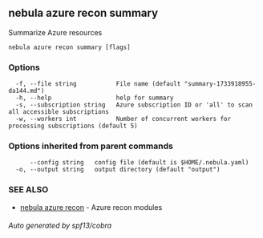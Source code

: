 ## nebula azure recon summary

Summarize Azure resources

```
nebula azure recon summary [flags]
```

### Options

```
  -f, --file string           File name (default "summary-1733918955-da144.md")
  -h, --help                  help for summary
  -s, --subscription string   Azure subscription ID or 'all' to scan all accessible subscriptions
  -w, --workers int           Number of concurrent workers for processing subscriptions (default 5)
```

### Options inherited from parent commands

```
      --config string   config file (default is $HOME/.nebula.yaml)
  -o, --output string   output directory (default "output")
```

### SEE ALSO

* [nebula azure recon](nebula_azure_recon.md)	 - Azure recon modules

###### Auto generated by spf13/cobra
